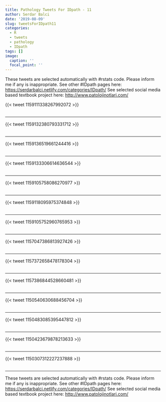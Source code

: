 ```yaml
---
title: Pathology Tweets For IDpath - 11
author: Serdar Balci
date: '2019-08-09'
slug: tweetsForIDpath11
categories:
  - R
  - tweets
  - pathology
  - IDpath
tags: []
image:
  caption: ''
  focal_point: ''
---
```



These tweets are selected automatically with #rstats code. Please inform me if any is inappropriate.
See other #IDpath pages here: https://serdarbalci.netlify.com/categories/IDpath/ 
See selected social media based textbook project here: http://www.patolojinotlari.com/

{{< tweet 1159111338267992072 >}}
<br>
<br>
<hr>
{{< tweet 1159132380793331712 >}}
<br>
<br>
<hr>
{{< tweet 1159136519661244416 >}}
<br>
<br>
<hr>
{{< tweet 1159133306614636544 >}}
<br>
<br>
<hr>
{{< tweet 1159105758086270977 >}}
<br>
<br>
<hr>
{{< tweet 1159118095975374848 >}}
<br>
<br>
<hr>
{{< tweet 1159105752960765953 >}}
<br>
<br>
<hr>
{{< tweet 1157047386813927426 >}}
<br>
<br>
<hr>
{{< tweet 1157372658478178304 >}}
<br>
<br>
<hr>
{{< tweet 1157386844528660481 >}}
<br>
<br>
<hr>
{{< tweet 1150540630688456704 >}}
<br>
<br>
<hr>
{{< tweet 1150483085395447812 >}}
<br>
<br>
<hr>
{{< tweet 1150423679878213633 >}}
<br>
<br>
<hr>
{{< tweet 1150307312227237888 >}}
<br>
<br>
<hr>


These tweets are selected automatically with #rstats code. Please inform me if any is inappropriate.
See other #IDpath pages here: https://serdarbalci.netlify.com/categories/IDpath/ 
See selected social media based textbook project here: http://www.patolojinotlari.com/
